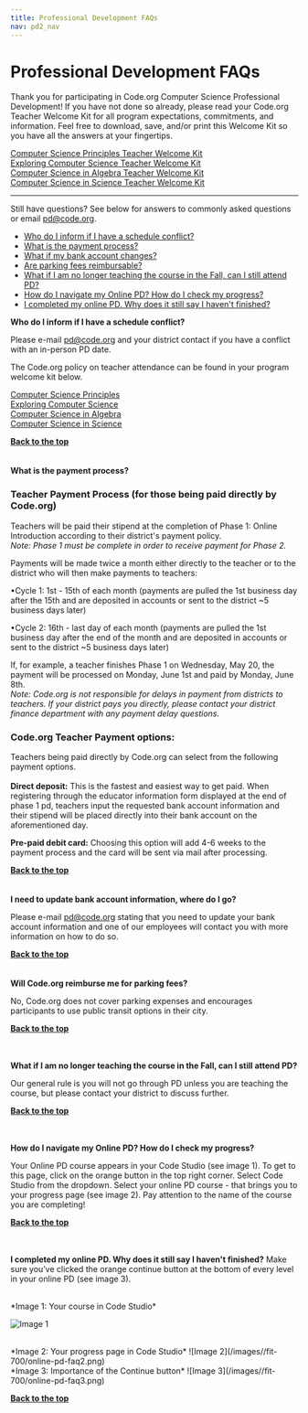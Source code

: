 ```yaml
---
title: Professional Development FAQs
nav: pd2_nav
---
```

<a id="top"></a>

# Professional Development FAQs

Thank you for participating in Code.org Computer Science Professional Development! If you have not done so already, please read your Code.org Teacher Welcome Kit for all program expectations, commitments, and information. Feel free to download, save, and/or print this Welcome Kit so you have all the answers at your fingertips. 

[Computer Science Principles Teacher Welcome Kit](code.org/welcome-csp)
<br/>
[Exploring Computer Science Teacher Welcome Kit](code.org/welcome-ecs)
<br/>
[Computer Science in Algebra Teacher Welcome Kit](code.org/welcome-algebra)
<br/>
[Computer Science in Science Teacher Welcome Kit](code.org/welcome-science)


----------

Still have questions? See below for answers to commonly asked questions or email [pd@code.org](pd@code.org).
<br/>

- [Who do I inform if I have a schedule conflict?](#sched)
- [What is the payment process?](#pay)
- [What if my bank account changes?](#acct)	
- [Are parking fees reimbursable?](#park)
- [What if I am no longer teaching the course in the Fall, can I still attend PD?](#fall)
- [How do I navigate my Online PD? How do I check my progress?](#progress)
- [I completed my online PD. Why does it still say I haven't finished?](#complete)


**Who do I inform if I have a schedule conflict?**

Please e-mail pd@code.org and your district contact if you have a conflict with an in-person PD date.

The Code.org policy on teacher attendance can be found in your program welcome kit below.

[Computer Science Principles](code.org/welcome-csp)
<br/>
[Exploring Computer Science](code.org/welcome-ecs)
<br/>
[Computer Science in Algebra](code.org/welcome-algebra)
<br/>
[Computer Science in Science](code.org/welcome-science)

[**Back to the top**](#top)
<br/>
<br/>
<br/>
<a id="pay"></a>
**What is the payment process?**

### Teacher Payment Process (for those being paid directly by Code.org) ###

Teachers will be paid their stipend at the completion of Phase 1: Online Introduction according to their district's payment policy.
</br>
*Note: Phase 1 must be complete in order to receive payment for Phase 2.*

Payments will be made twice a month either directly to the teacher or to the district who will then make payments to teachers:

•Cycle 1: 1st - 15th of each month (payments are pulled the 1st business day after the 15th and are deposited in accounts or sent to the district ~5 business days later)

•Cycle 2: 16th - last day of each month (payments are pulled the 1st business day after the end of the month and are deposited in accounts or sent to the district ~5 business days later)

If, for example, a teacher finishes Phase 1 on Wednesday, May 20, the payment will be processed on Monday, June 1st and paid by Monday, June 8th. 
<br/>
*Note: Code.org is not responsible for delays in payment from districts to teachers. If your district pays you directly, please contact your district finance department with any payment delay questions.*

### Code.org Teacher Payment options: ###

Teachers being paid directly by Code.org can select from the following payment options.
<br/>
<br/>
**Direct deposit:** This is the fastest and easiest way to get paid. When registering through the educator information form displayed at the end of phase 1 pd, teachers input the requested bank account information and their stipend will be placed directly into their bank account on the aforementioned day.

**Pre-paid debit card:** Choosing this option will add 4-6 weeks to the payment process and the card will be sent via mail after processing.

[**Back to the top**](#top)
<br/>
<br/>
<br/>
<a id="acct"></a>
**I need to update bank account information, where do I go?**

Please e-mail pd@code.org stating that you need to update your bank account information and one of our employees will contact you with more information on how to do so.

[**Back to the top**](#top)
<br/>
<br/>
<br/>
<a id="park"></a>
**Will Code.org reimburse me for parking fees?**

No, Code.org does not cover parking expenses and encourages participants to use public transit options in their city.

[**Back to the top**](#top)
<br/>
<br/>
<br/>
<a id="fall"></a>

**What if I am no longer teaching the course in the Fall, can I still attend PD?**

Our general rule is you will not go through PD unless you are teaching the course, but please contact your district to discuss further.

[**Back to the top**](#top)
<br/>
<br/>
<br/>
<a id="progress"></a>

**How do I navigate my Online PD? How do I check my progress?**

Your Online PD course appears in your Code Studio (see image 1). To get to this page, click on the orange button in the top right corner. Select Code Studio from the dropdown. Select your online PD course - that brings you to your progress page (see image 2). Pay attention to the name of the course you are completing!

[**Back to the top**](#top)
<br/>
<br/>
<br/>
<a id="complete"></a>

**I completed my online PD. Why does it still say I haven't finished?**
Make sure you’ve clicked the orange continue button at the bottom of every level in your online PD (see image 3). 

<br/>
*Image 1: Your course in Code Studio*

![Image 1](/images//fit-700/online-pd-faq.png)

<br/>
*Image 2: Your progress page in Code Studio*
![Image 2](/images//fit-700/online-pd-faq2.png)

<br/>
*Image 3: Importance of the Continue button*
![Image 3](/images//fit-700/online-pd-faq3.png)

[**Back to the top**](#top)
<br/>
<br/>
<br/>


